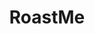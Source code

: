 ---
title: RoastMe
crosslinks:
- youtubefactsbot
- tmsbmeta
- SwordOrSheath
- youtubot
- u_imguralbumbot
- botpopularitybot
- autourbanbot
- toastme
- DirtySnapchat
- IAmA
- AskReddit
- Roast_Me
- jesuschristreddit
- john_yukis_bots
- amiugly
- pics
- unnecessaryhypeman
- NegativeWithGold
- funny
- niceguys
---